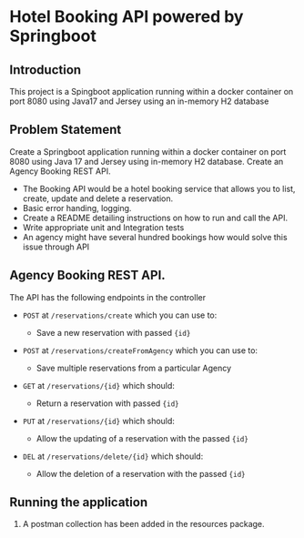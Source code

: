 # Hotel Booking API powered by Springboot

## Introduction
This project is a Spingboot application running within a docker container on port 8080 using Java17 and Jersey using an in-memory H2 database

## Problem Statement
Create a Springboot application running within a docker container on port 8080 using Java 17 and Jersey using in-memory H2 database.
Create an Agency Booking REST API.

- The Booking API would be a hotel booking service that allows you to list, create, update and delete a reservation.
- Basic error handing, logging.
- Create a README detailing instructions on how to run and call the API.
- Write appropriate unit and Integration tests
- An agency might have several hundred bookings how would solve this issue through API

## Agency Booking REST API.

The API has the following endpoints in the controller

- `POST` at `/reservations/create` which you can use to:
    - Save a new reservation with passed `{id}`
  

- `POST` at `/reservations/createFromAgency` which you can use to:
    - Save multiple reservations from a particular Agency


- `GET` at `/reservations/{id}` which should:
    - Return a reservation with passed `{id}`


- `PUT` at `/reservations/{id}` which should:
    - Allow the updating of a reservation with the passed `{id}`


- `DEL` at `/reservations/delete/{id}` which should:
    - Allow the deletion of a reservation with the passed `{id}`



## Running the application

1. A postman collection has been added in the resources package.
 

